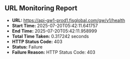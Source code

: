 ## URL Monitoring Report

- **URL:** https://api-gw1-prod1.fisglobal.com/gw/v1/health
- **Start Time:** 2025-07-20T05:42:11.641757
- **End Time:** 2025-07-20T05:42:11.958999
- **Total Time Taken:** 0.317242 seconds
- **HTTP Status Code:** 403
- **Status:** Failure
- **Failure Reason:** HTTP Status Code: 403
